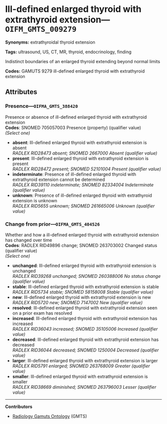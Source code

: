 # Ill-defined enlarged thyroid with extrathyroid extension—`OIFM_GMTS_009279`

**Synonyms:** extrathyroidal thyroid extension

**Tags:** ultrasound, US, CT, MR, thyroid, endocrinology, finding

Indistinct boundaries of an enlarged thyroid extending beyond normal limits

**Codes:** GAMUTS 9279 ill-defined enlarged thyroid with extrathyroid extension

## Attributes

### Presence—`OIFMA_GMTS_388420`

Presence or absence of ill-defined enlarged thyroid with extrathyroid extension  
**Codes**: SNOMED 705057003 Presence (property) (qualifier value)  
*(Select one)*

- **absent**: Ill-defined enlarged thyroid with extrathyroid extension is absent  
_RADLEX RID28473 absent; SNOMED 2667000 Absent (qualifier value)_
- **present**: Ill-defined enlarged thyroid with extrathyroid extension is present  
_RADLEX RID28472 present; SNOMED 52101004 Present (qualifier value)_
- **indeterminate**: Presence of ill-defined enlarged thyroid with extrathyroid extension cannot be determined  
_RADLEX RID39110 indeterminate; SNOMED 82334004 Indeterminate (qualifier value)_
- **unknown**: Presence of ill-defined enlarged thyroid with extrathyroid extension is unknown  
_RADLEX RID5655 unknown; SNOMED 261665006 Unknown (qualifier value)_

### Change from prior—`OIFMA_GMTS_404526`

Whether and how a ill-defined enlarged thyroid with extrathyroid extension has changed over time  
**Codes**: RADLEX RID49896 change; SNOMED 263703002 Changed status (qualifier value)  
*(Select one)*

- **unchanged**: Ill-defined enlarged thyroid with extrathyroid extension is unchanged  
_RADLEX RID39268 unchanged; SNOMED 260388006 No status change (qualifier value)_
- **stable**: Ill-defined enlarged thyroid with extrathyroid extension is stable  
_RADLEX RID5734 stable; SNOMED 58158008 Stable (qualifier value)_
- **new**: Ill-defined enlarged thyroid with extrathyroid extension is new  
_RADLEX RID5720 new; SNOMED 7147002 New (qualifier value)_
- **resolved**: Ill-defined enlarged thyroid with extrathyroid extension seen on a prior exam has resolved  
- **increased**: Ill-defined enlarged thyroid with extrathyroid extension has increased  
_RADLEX RID36043 increased; SNOMED 35105006 Increased (qualifier value)_
- **decreased**: Ill-defined enlarged thyroid with extrathyroid extension has decreased  
_RADLEX RID36044 decreased; SNOMED 1250004 Decreased (qualifier value)_
- **larger**: Ill-defined enlarged thyroid with extrathyroid extension is larger  
_RADLEX RID5791 enlarged; SNOMED 263768009 Greater (qualifier value)_
- **smaller**: Ill-defined enlarged thyroid with extrathyroid extension is smaller  
_RADLEX RID38669 diminished; SNOMED 263796003 Lesser (qualifier value)_

---

**Contributors**

- [Radiology Gamuts Ontology](https://gamuts.net/) (GMTS)